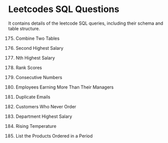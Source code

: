 # Leetcodes SQL Questions

It contains details of the leetcode SQL queries, including their schema and table structure.

175. Combine Two Tables

176. Second Highest Salary
177. Nth Highest Salary
178. Rank Scores
180. Consecutive Numbers
181. Employees Earning More Than Their Managers
182. Duplicate Emails
183. Customers Who Never Order
184. Department Highest Salary
196. Rising Temperature
1327. List the Products Ordered in a Period

